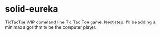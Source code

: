 # solid-eureka
TicTacToe
WIP command line Tic Tac Toe game. Next step: I'll be adding a minimax algorithm to be the computer player.

